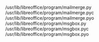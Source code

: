 /usr/lib/libreoffice/program/mailmerge.py  
/usr/lib/libreoffice/program/mailmerge.pyc  
/usr/lib/libreoffice/program/mailmerge.pyo  
/usr/lib/libreoffice/program/msgbox.py  
/usr/lib/libreoffice/program/msgbox.pyc  
/usr/lib/libreoffice/program/msgbox.pyo  
